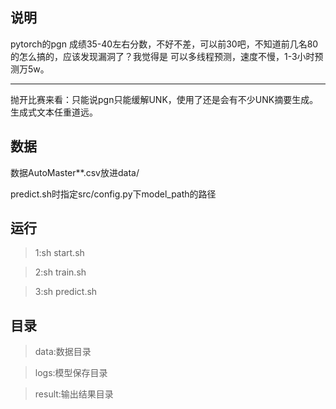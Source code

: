 ## 说明

pytorch的pgn
成绩35-40左右分数，不好不差，可以前30吧，不知道前几名80的怎么搞的，应该发现漏洞了？我觉得是
可以多线程预测，速度不慢，1-3小时预测万5w。

---

抛开比赛来看：只能说pgn只能缓解UNK，使用了还是会有不少UNK摘要生成。生成式文本任重道远。


## 数据

数据AutoMaster\**.csv放进data/

predict.sh时指定src/config.py下model_path的路径

## 运行

>1:sh start.sh

>2:sh train.sh

>3:sh predict.sh

## 目录

>data:数据目录

>logs:模型保存目录

>result:输出结果目录


